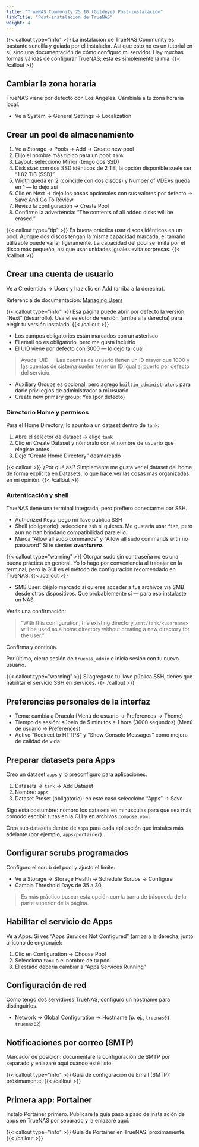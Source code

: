 ```yaml
---
title: "TrueNAS Community 25.10 (Goldeye) Post‑instalación"
linkTitle: "Post‑instalación de TrueNAS"
weight: 4
---
```


{{< callout type="info" >}}
La instalación de TrueNAS Community es bastante sencilla y guiada por el instalador.
Así que esto no es un tutorial en sí, sino una documentación de cómo configuro mi servidor.
Hay muchas formas válidas de configurar TrueNAS; esta es simplemente la mía.
{{< /callout >}}

## Cambiar la zona horaria

TrueNAS viene por defecto con Los Ángeles. Cámbiala a tu zona horaria local.

- Ve a System → General Settings → Localization

## Crear un pool de almacenamiento

1. Ve a Storage → Pools → Add → Create new pool
2. Elijo el nombre más típico para un pool: `tank`
3. Layout: selecciono Mirror (tengo dos SSD)
4. Disk size: con dos SSD idénticos de 2 TB, la opción disponible suele ser “1.82 TiB (SSD)”
5. Width queda en 2 (coincide con dos discos) y Number of VDEVs queda en 1 — lo dejo así
6. Clic en Next → dejo los pasos opcionales con sus valores por defecto → Save And Go To Review
7. Reviso la configuración → Create Pool
8. Confirmo la advertencia: “The contents of all added disks will be erased.”

{{< callout type="tip" >}}
Es buena práctica usar discos idénticos en un pool. Aunque dos discos tengan la misma capacidad marcada, el tamaño utilizable puede variar ligeramente. La capacidad del pool se limita por el disco más pequeño, así que usar unidades iguales evita sorpresas.
{{< /callout >}}

## Crear una cuenta de usuario

Ve a Credentials → Users y haz clic en Add (arriba a la derecha).

Referencia de documentación: [Managing Users](https://www.truenas.com/docs/scale/scaletutorials/credentials/managelocalusersscale/)

{{< callout type="info" >}}
Esa página puede abrir por defecto la versión “Next” (desarrollo). Usa el selector de versión (arriba a la derecha) para elegir tu versión instalada.
{{< /callout >}}

- Los campos obligatorios están marcados con un asterisco
- El email no es obligatorio, pero me gusta incluirlo
- El UID viene por defecto con 3000 — lo dejo tal cual

> Ayuda: UID — Las cuentas de usuario tienen un ID mayor que 1000 y las cuentas de sistema suelen tener un ID igual al puerto por defecto del servicio.

- Auxiliary Groups es opcional, pero agrego `builtin_administrators` para darle privilegios de administrador a mi usuario
- Create new primary group: Yes (por defecto)

### Directorio Home y permisos

Para el Home Directory, lo apunto a un dataset dentro de `tank`:

1. Abre el selector de dataset → elige `tank`
2. Clic en Create Dataset y nómbralo con el nombre de usuario que elegiste antes
3. Dejo “Create Home Directory” desmarcado

{{< callout >}}
¿Por qué así? Simplemente me gusta ver el dataset del home de forma explícita en Datasets, lo que hace ver las cosas mas organizadas en mi opinión.
{{< /callout >}}

### Autenticación y shell

TrueNAS tiene una terminal integrada, pero prefiero conectarme por SSH.

- Authorized Keys: pego mi llave pública SSH
- Shell (obligatorio): selecciona `zsh` si quieres. Me gustaría usar `fish`, pero aún no han brindado compatibilidad para ello.
- Marca “Allow all sudo commands” y “Allow all sudo commands with no password”
Si te sientes **_aventurero_**.

{{< callout type="warning" >}}
Otorgar sudo sin contraseña no es una buena práctica en general. Yo lo hago por conveniencia al trabajar en la terminal, pero la GUI es el método de configuración recomendado en TrueNAS.
{{< /callout >}}

- SMB User: déjalo marcado si quieres acceder a tus archivos vía SMB desde otros dispositivos. Que probablemente sí — para eso instalaste un NAS.

Verás una confirmación:

> “With this configuration, the existing directory `/mnt/tank/<username>` will be used as a home directory without creating a new directory for the user.”

Confirma y continúa.

Por último, cierra sesión de `truenas_admin` e inicia sesión con tu nuevo usuario.

{{< callout type="warning" >}}
Si agregaste tu llave pública SSH, tienes que habilitar el servicio SSH en Services.
{{< /callout >}}

## Preferencias personales de la interfaz

- Tema: cambia a Dracula (Menú de usuario → Preferences → Theme)
- Tiempo de sesión: súbelo de 5 minutos a 1 hora (3600 segundos) (Menú de usuario → Preferences)
- Activo “Redirect to HTTPS” y “Show Console Messages” como mejora de calidad de vida

## Preparar datasets para Apps

Creo un dataset `apps` y lo preconfiguro para aplicaciones:

1. Datasets → `tank` → Add Dataset
2. Nombre: `apps`
3. Dataset Preset (obligatorio): en este caso selecciono “Apps” → Save

Sigo esta costumbre: nombro los datasets en minúsculas para que sea más cómodo escribir rutas en la CLI y en archivos `compose.yaml`.

Crea sub‑datasets dentro de `apps` para cada aplicación que instales más adelante (por ejemplo, `apps/portainer`).

## Configurar scrubs programados

Configuro el scrub del pool y ajusto el límite:

- Ve a Storage → Storage Health → Schedule Scrubs → Configure
- Cambia Threshold Days de 35 a 30

> Es más práctico buscar esta opción con la barra de búsqueda de la parte superior de la página.


## Habilitar el servicio de Apps

Ve a Apps. Si ves “Apps Services Not Configured” (arriba a la derecha, junto al icono de engranaje):

1. Clic en Configuration → Choose Pool
2. Selecciona `tank` o el nombre de tu pool
3. El estado debería cambiar a “Apps Services Running”

## Configuración de red

Como tengo dos servidores TrueNAS, configuro un hostname para distinguirlos.

- Network → Global Configuration → Hostname (p. ej., `truenas01`, `truenas02`)

## Notificaciones por correo (SMTP)

Marcador de posición: documentaré la configuración de SMTP por separado y enlazaré aquí cuando esté listo.

{{< callout type="info" >}}
Guía de configuración de Email (SMTP): próximamente.
{{< /callout >}}

## Primera app: Portainer

Instalo Portainer primero. Publicaré la guía paso a paso de instalación de apps en TrueNAS por separado y la enlazaré aquí.

{{< callout type="info" >}}
Guía de Portainer en TrueNAS: próximamente.
{{< /callout >}}


